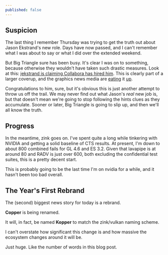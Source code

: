```yaml
---
published: false
---
```

## Suspicion

The last thing I remember Thursday was trying to get the truth out about Jason Ekstrand's new role. Days have now passed, and I can't remember what I was about to say or what I did over the extended weekend.

But Big Triangle sure has been busy. It's clear I was on to something, because otherwise they wouldn't have taken such drastic measures. Look at this: [jekstrand is claiming Collabora has hired him](https://www.jlekstrand.net/jason/blog/2022/01/hello-collabora/). This is clearly part of a larger coverup, and the graphics news media are [eating](https://www.phoronix.com/scan.php?page=news_item&px=Ekstrand-New-Job) it [up](https://www.gamingonlinux.com/2022/01/collabora-pulls-in-jason-ekstrand-to-work-on-linux-graphics-drivers/).

Congratulations to him, sure, but it's obvious this is just another attempt to throw us off the trail. We may never find out what Jason's *real* new job is, but that doesn't mean we're going to stop following the hints clues as they accumulate. Sooner or later, Big Triangle is going to slip up, and then we'll all know the truth.

## Progress
In the meantime, zink goes on. I've spent quite a long while tinkering with NVIDIA and getting a solid baseline of CTS results. At present, I'm down to about 800 combined fails for GL 4.6 and ES 3.2. Given that lavapipe is at around 80 and RADV is just over 600, both excluding the confidential test suites, this is a pretty decent start.

This is probably going to be the last time I'm on nvidia for a while, and it hasn't been too bad overall.

## The Year's First Rebrand
The (second) biggest news story for today is a rebrand.

**Copper** is being renamed.

It will, in fact, be named **Kopper** to match the zink/vulkan naming scheme.

I can't overstate how significant this change is and how massive the ecosystem changes around it will be.

Just huge. Like the number of words in this blog post.
